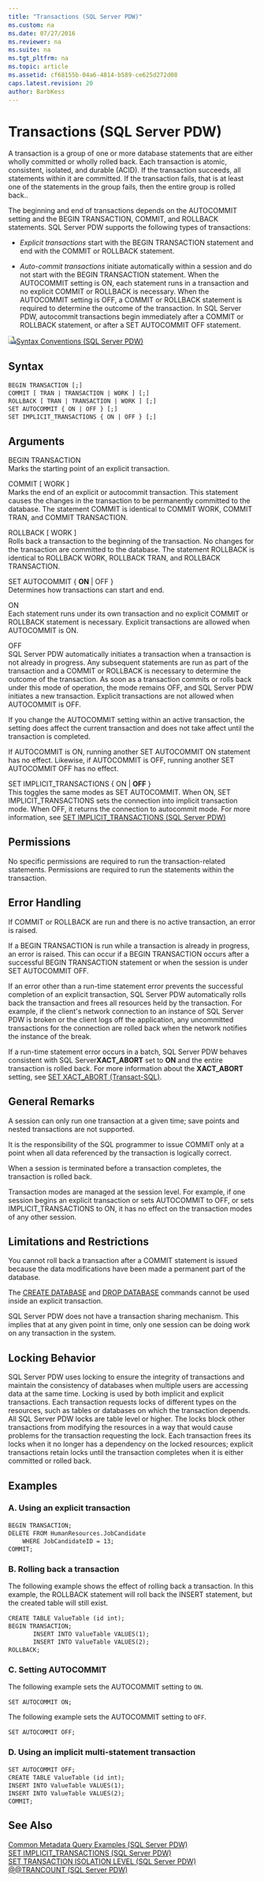 ```yaml
---
title: "Transactions (SQL Server PDW)"
ms.custom: na
ms.date: 07/27/2016
ms.reviewer: na
ms.suite: na
ms.tgt_pltfrm: na
ms.topic: article
ms.assetid: cf68155b-04a6-4814-b589-ce625d272d08
caps.latest.revision: 20
author: BarbKess
---
```

# Transactions (SQL Server PDW)
A transaction is a group of one or more database statements that are either wholly committed or wholly rolled back. Each transaction is atomic, consistent, isolated, and durable (ACID). If the transaction succeeds, all statements within it are committed. If the transaction fails, that is at least one of the statements in the group fails, then the entire group is rolled back..  
  
The beginning and end of transactions depends on the AUTOCOMMIT setting and the BEGIN TRANSACTION, COMMIT, and ROLLBACK statements. SQL Server PDW supports the following types of transactions:  
  
-   *Explicit transactions* start with the BEGIN TRANSACTION statement and end with the COMMIT or ROLLBACK statement.  
  
-   *Auto-commit transactions* initiate automatically within a session and do not start with the BEGIN TRANSACTION statement. When the AUTOCOMMIT setting is ON, each statement runs in a transaction and no explicit COMMIT or ROLLBACK is necessary. When the AUTOCOMMIT setting is OFF, a COMMIT or ROLLBACK statement is required to determine the outcome of the transaction. In SQL Server PDW, autocommit transactions begin immediately after a COMMIT or ROLLBACK statement, or after a SET AUTOCOMMIT OFF statement.  
  
![Topic link icon](../sqlpdw/media/Topic_Link.gif "Topic_Link")[Syntax Conventions &#40;SQL Server PDW&#41;](../sqlpdw/syntax-conventions-sql-server-pdw.md)  
  
## Syntax  
  
```  
BEGIN TRANSACTION [;]  
COMMIT [ TRAN | TRANSACTION | WORK ] [;]  
ROLLBACK [ TRAN | TRANSACTION | WORK ] [;]  
SET AUTOCOMMIT { ON | OFF } [;]  
SET IMPLICIT_TRANSACTIONS { ON | OFF } [;]  
```  
  
## Arguments  
BEGIN TRANSACTION  
Marks the starting point of an explicit transaction.  
  
COMMIT [ WORK ]  
Marks the end of an explicit or autocommit transaction. This statement causes the changes in the transaction to be permanently committed to the database. The statement COMMIT is identical to COMMIT WORK, COMMIT TRAN, and COMMIT TRANSACTION.  
  
ROLLBACK [ WORK ]  
Rolls back a transaction to the beginning of the transaction. No changes for the transaction are committed to the database. The statement ROLLBACK is identical to ROLLBACK WORK, ROLLBACK TRAN, and ROLLBACK TRANSACTION.  
  
SET AUTOCOMMIT { **ON** | OFF }  
Determines how transactions can start and end.  
  
ON  
Each statement runs under its own transaction and no explicit COMMIT or ROLLBACK statement is necessary. Explicit transactions are allowed when AUTOCOMMIT is ON.  
  
OFF  
SQL Server PDW automatically initiates a transaction when a transaction is not already in progress. Any subsequent statements are run as part of the transaction and a COMMIT or ROLLBACK is necessary to determine the outcome of the transaction. As soon as a transaction commits or rolls back under this mode of operation, the mode remains OFF, and SQL Server PDW initiates a new transaction. Explicit transactions are not allowed when AUTOCOMMIT is OFF.  
  
If you change the AUTOCOMMIT setting within an active transaction, the setting does affect the current transaction and does not take affect until the transaction is completed.  
  
If AUTOCOMMIT is ON, running another SET AUTOCOMMIT ON statement has no effect. Likewise, if AUTOCOMMIT is OFF, running another SET AUTOCOMMIT OFF has no effect.  
  
SET IMPLICIT_TRANSACTIONS { ON | **OFF** }  
This toggles the same modes as SET AUTOCOMMIT. When ON, SET IMPLICIT_TRANSACTIONS sets the connection into implicit transaction mode. When OFF, it returns the connection to autocommit mode.  For more information, see [SET IMPLICIT_TRANSACTIONS &#40;SQL Server PDW&#41;](../sqlpdw/set-implicit-transactions-sql-server-pdw.md)  
  
## Permissions  
No specific permissions are required to run the transaction-related statements. Permissions are required to run the statements within the transaction.  
  
## Error Handling  
If COMMIT or ROLLBACK are run and there is no active transaction, an error is raised.  
  
If a BEGIN TRANSACTION is run while a transaction is already in progress, an error is raised. This can occur if a BEGIN TRANSACTION occurs after a successful BEGIN TRANSACTION statement or when the session is under SET AUTOCOMMIT OFF.  
  
If an error other than a run-time statement error prevents the successful completion of an explicit transaction, SQL Server PDW automatically rolls back the transaction and frees all resources held by the transaction. For example, if the client's network connection to an instance of SQL Server PDW is broken or the client logs off the application, any uncommitted transactions for the connection are rolled back when the network notifies the instance of the break.  
  
If a run-time statement error occurs in a batch, SQL Server PDW behaves consistent with SQL Server**XACT_ABORT** set to **ON** and the entire transaction is rolled back. For more information about the **XACT_ABORT** setting, see [SET XACT_ABORT (Transact-SQL)](http://msdn.microsoft.com/en-us/library/ms188792.aspx).  
  
## General Remarks  
A session can only run one transaction at a given time; save points and nested transactions are not supported.  
  
It is the responsibility of the SQL programmer to issue COMMIT only at a point when all data referenced by the transaction is logically correct.  
  
When a session is terminated before a transaction completes, the transaction is rolled back.  
  
Transaction modes are managed at the session level. For example, if one session begins an explicit transaction or sets AUTOCOMMIT to OFF, or sets IMPLICIT_TRANSACTIONS to ON, it has no effect on the transaction modes of any other session.  
  
## Limitations and Restrictions  
You cannot roll back a transaction after a COMMIT statement is issued because the data modifications have been made a permanent part of the database.  
  
The [CREATE DATABASE](../sqlpdw/create-database-sql-server-pdw.md) and [DROP DATABASE](../sqlpdw/drop-database-sql-server-pdw.md) commands cannot be used inside an explicit transaction.  
  
SQL Server PDW does not have a transaction sharing mechanism. This implies that at any given point in time, only one session can be doing work on any transaction in the system.  
  
## Locking Behavior  
SQL Server PDW uses locking to ensure the integrity of transactions and maintain the consistency of databases when multiple users are accessing data at the same time. Locking is used by both implicit and explicit transactions. Each transaction requests locks of different types on the resources, such as tables or databases on which the transaction depends. All SQL Server PDW locks are table level or higher. The locks block other transactions from modifying the resources in a way that would cause problems for the transaction requesting the lock. Each transaction frees its locks when it no longer has a dependency on the locked resources; explicit transactions retain locks until the transaction completes when it is either committed or rolled back.  
  
## Examples  
  
### A. Using an explicit transaction  
  
```  
BEGIN TRANSACTION;  
DELETE FROM HumanResources.JobCandidate  
    WHERE JobCandidateID = 13;  
COMMIT;  
```  
  
### B. Rolling back a transaction  
The following example shows the effect of rolling back a transaction.  In this example, the ROLLBACK statement will roll back the INSERT statement, but the created table will still exist.  
  
```  
CREATE TABLE ValueTable (id int);  
BEGIN TRANSACTION;  
       INSERT INTO ValueTable VALUES(1);  
       INSERT INTO ValueTable VALUES(2);  
ROLLBACK;  
```  
  
### C. Setting AUTOCOMMIT  
The following example sets the AUTOCOMMIT setting to `ON`.  
  
```  
SET AUTOCOMMIT ON;  
```  
  
The following example sets the AUTOCOMMIT setting to `OFF`.  
  
```  
SET AUTOCOMMIT OFF;  
```  
  
### D. Using an implicit multi-statement transaction  
  
```  
SET AUTOCOMMIT OFF;  
CREATE TABLE ValueTable (id int);  
INSERT INTO ValueTable VALUES(1);  
INSERT INTO ValueTable VALUES(2);  
COMMIT;  
```  
  
## See Also  
[Common Metadata Query Examples &#40;SQL Server PDW&#41;](../sqlpdw/common-metadata-query-examples-sql-server-pdw.md)  
[SET IMPLICIT_TRANSACTIONS &#40;SQL Server PDW&#41;](../sqlpdw/set-implicit-transactions-sql-server-pdw.md)  
[SET TRANSACTION ISOLATION LEVEL &#40;SQL Server PDW&#41;](../sqlpdw/set-transaction-isolation-level-sql-server-pdw.md)  
[@@TRANCOUNT &#40;SQL Server PDW&#41;](../sqlpdw/trancount-sql-server-pdw.md)  
  
